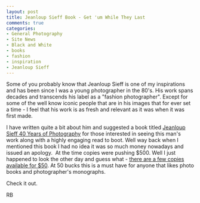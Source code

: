 ```yaml
---
layout: post
title: Jeanloup Sieff Book - Get 'um While They Last
comments: true
categories:
- General Photography
- Site News
- Black and White
- books
- fashion
- inspiration
- Jeanloup Sieff
---
```

Some of you probably know that Jeanloup Sieff is one of my inspirations and has been since I was a young photographer in the 80's. His work spans decades and transcends his label as a "fashion photographer". Except for some of the well know iconic people that are in his images that for ever set a time - I feel that his work is as fresh and relevant as it was when it was first made.

I have written quite a bit about him and suggested a book titled <a href="http://www.amazon.com/gp/product/382284439X?ie=UTF8&amp;tag=rbde-20&amp;linkCode=as2&amp;camp=1789&amp;creative=390957&amp;creativeASIN=382284439X">Jeanloup Sieff 40 Years of Photography</a> for those interested in seeing this man's work along with a highly engaging read to boot. Well way back when I mentioned this book I had no idea it was so much money nowadays and issued an apology.  At the time copies were pushing $500. Well I just happened to look the other day and guess what - <a href="http://www.amazon.com/gp/product/382284439X?ie=UTF8&amp;tag=rbde-20&amp;linkCode=as2&amp;camp=1789&amp;creative=390957&amp;creativeASIN=382284439X">there are a few copies available for $50</a>. At 50 bucks this is a must have for anyone that likes photo books and photographer's monographs.

Check it out.

RB